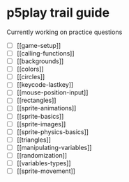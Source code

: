 # p5play trail guide

Currently working on practice questions

- [ ] [[game-setup]]
- [ ] [[calling-functions]]
- [ ] [[backgrounds]]
- [ ] [[colors]]
- [ ] [[circles]]
- [ ] [[keycode-lastkey]]
- [ ] [[mouse-position-input]]
- [ ] [[rectangles]]
- [ ] [[sprite-animations]]
- [ ] [[sprite-basics]]
- [ ] [[sprite-images]]
- [ ] [[sprite-physics-basics]]
- [ ] [[triangles]]
- [ ] [[manipulating-variables]]
- [ ] [[randomization]]
- [ ] [[variables-types]]
- [ ] [[sprite-movement]]
